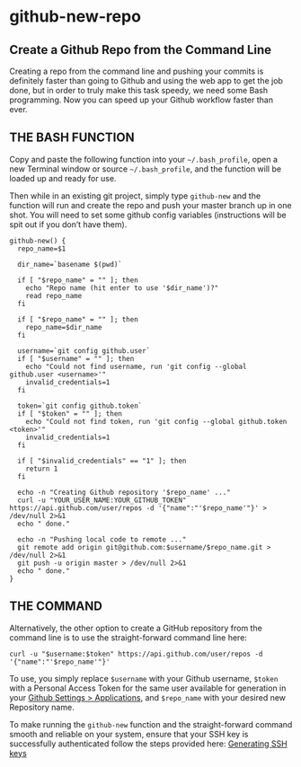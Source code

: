 # github-new-repo

## Create a Github Repo from the Command Line

Creating a repo from the command line and pushing your commits is definitely faster than going to Github and using the web app to get the job done, but in order to truly make this task speedy, we need some Bash programming. Now you can speed up your Github workflow faster than ever.

## THE BASH FUNCTION

Copy and paste the following function into your `~/.bash_profile`, open a new Terminal window or source `~/.bash_profile`, and the function will be loaded up and ready for use.

Then while in an existing git project, simply type `github-new` and the function will run and create the repo and push your master branch up in one shot. You will need to set some github config variables (instructions will be spit out if you don’t have them).

```
github-new() {
  repo_name=$1

  dir_name=`basename $(pwd)`

  if [ "$repo_name" = "" ]; then
    echo "Repo name (hit enter to use '$dir_name')?"
    read repo_name
  fi

  if [ "$repo_name" = "" ]; then
    repo_name=$dir_name
  fi

  username=`git config github.user`
  if [ "$username" = "" ]; then
    echo "Could not find username, run 'git config --global github.user <username>'"
    invalid_credentials=1
  fi

  token=`git config github.token`
  if [ "$token" = "" ]; then
    echo "Could not find token, run 'git config --global github.token <token>'"
    invalid_credentials=1
  fi

  if [ "$invalid_credentials" == "1" ]; then
    return 1
  fi

  echo -n "Creating Github repository '$repo_name' ..."
  curl -u "YOUR_USER_NAME:YOUR_GITHUB_TOKEN" https://api.github.com/user/repos -d '{"name":"'$repo_name'"}' > /dev/null 2>&1
  echo " done."

  echo -n "Pushing local code to remote ..."
  git remote add origin git@github.com:$username/$repo_name.git > /dev/null 2>&1
  git push -u origin master > /dev/null 2>&1
  echo " done."
}
```

## THE COMMAND

Alternatively, the other option to create a GitHub repository from the command line is to use the straight-forward command line here:

```
curl -u "$username:$token" https://api.github.com/user/repos -d '{"name":"'$repo_name'"}'
```

To use, you simply replace `$username` with your Github username, `$token` with a Personal Access Token for the same user available for generation in your [Github Settings > Applications](https://github.com/settings/applications), and `$repo_name` with your desired new Repository name.

To make running the `github-new` function and the straight-forward command smooth and reliable on your system, ensure that your SSH key is successfully authenticated follow the steps provided here: [Generating SSH keys](https://help.github.com/articles/generating-ssh-keys/)   
